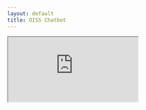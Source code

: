 ```yaml
---
layout: default
title: OISS Chatbot
---
```


<iframe src="https://chat-with-oiss.streamlit.app/"></iframe>